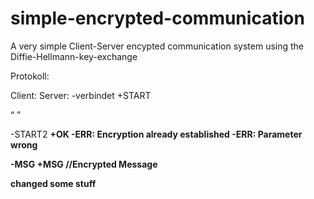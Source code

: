 simple-encrypted-communication
==============================

A very simple Client-Server encypted communication system using the Diffie-Hellmann-key-exchange

Protokoll:

Client:						Server:
-verbindet					+START <p> <q> <A>

-START2 <B>					+OK
							-ERR: Encryption already established
							-ERR: Parameter wrong
							
-MSG <msg>					+MSG <msg>
//Encrypted Message			

changed some stuff